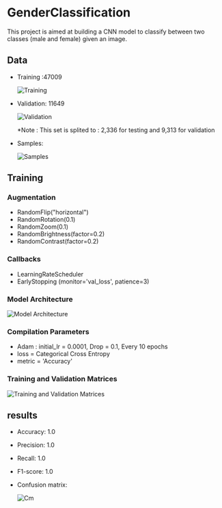 # GenderClassification
This project is aimed at building a CNN model to classify between two classes (male and female) given an image.
## Data
- Training :47009
  
  ![Training](Pic/trainDist.png)
  
- Validation: 11649
  
  ![Validation](Pic/ValDist.png)
  
  *Note : This set is splited to : 2,336 for testing and 9,313 for validation
- Samples:
  
  ![Samples](Pic/Samples.png) 

## Training

### Augmentation
- RandomFlip("horizontal")
- RandomRotation(0.1)
- RandomZoom(0.1)
- RandomBrightness(factor=0.2)
- RandomContrast(factor=0.2)

### Callbacks
- LearningRateScheduler
- EarlyStopping (monitor='val_loss', patience=3)

### Model Architecture
![Model Architecture](Pic/Archi.png)

### Compilation Parameters
- Adam : initial_lr = 0.0001, Drop = 0.1, Every 10 epochs
- loss = Categorical Cross Entropy
- metric = 'Accuracy'

### Training and Validation Matrices
![Training and Validation Matrices](Pic/download.png)

## results
- Accuracy: 1.0
- Precision: 1.0
- Recall: 1.0
- F1-score: 1.0
- Confusion matrix:
  
  ![Cm](Pic/Cm.png)
  
